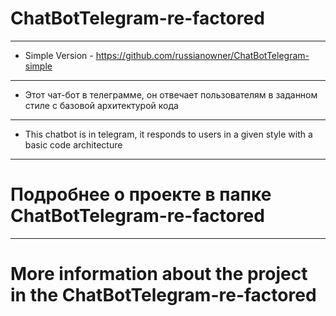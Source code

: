 # ChatBotTelegram-re-factored
---
- Simple Version - https://github.com/russianowner/ChatBotTelegram-simple
---
- Этот чат-бот в телеграмме, он отвечает пользователям в заданном стиле с базовой архитектурой кода
---
- This chatbot is in telegram, it responds to users in a given style with a basic code architecture
---
# Подробнее о проекте в папке ChatBotTelegram-re-factored
---
# More information about the project in the ChatBotTelegram-re-factored
